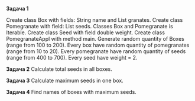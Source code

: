 **Задача 1**

Create class Box with fields: String name and List<Pomegranate> granates.
Create class Pomegranate with field: List<Seed> seeds.
Classes Box and Pomegranate is Iterable.
Create class Seed with field double weight.
Create class PomegranateAppl with method main. Generate random quantity of Boxes (range  from 100 to 200).
Every box have random quantity of pomegranates (range  from 10 to 20).
Every pomegranate have random quantity of seeds (range  from 400 to 700).
Every seed have weight = 2.  <br/>

**Задача 2**
Calculate total seeds in all boxes.  <br/>

**Задача 3**
Calculate maximum seeds in one box.  <br/>

**Задача 4**
Find names of boxes with maximum seeds.  <br/>